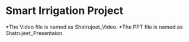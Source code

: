 # Smart Irrigation Project
*The Video file is named as Shatrujeet_Video.
*The PPT file is named as Shatrujeet_Presentaion.
